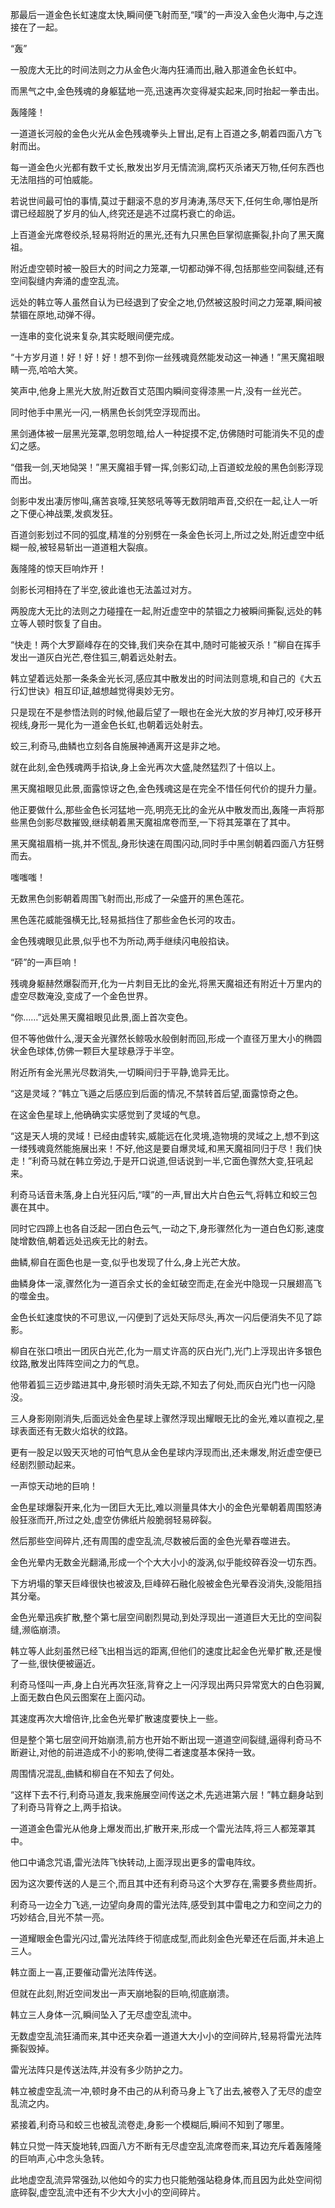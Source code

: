 
那最后一道金色长虹速度太快,瞬间便飞射而至,“噗”的一声没入金色火海中,与之连接在了一起。

“轰”

一股庞大无比的时间法则之力从金色火海内狂涌而出,融入那道金色长虹中。

而黑气之中,金色残魂的身躯猛地一亮,迅速再次变得凝实起来,同时抬起一拳击出。

轰隆隆！

一道道长河般的金色火光从金色残魂拳头上冒出,足有上百道之多,朝着四面八方飞射而出。

每一道金色火光都有数千丈长,散发出岁月无情流淌,腐朽灭杀诸天万物,任何东西也无法阻挡的可怕威能。

若说世间最可怕的事情,莫过于翻滚不息的岁月涛涛,荡尽天下,任何生命,哪怕是所谓已经超脱了岁月的仙人,终究还是逃不过腐朽衰亡的命运。

上百道金光席卷绞杀,轻易将附近的黑光,还有九只黑色巨掌彻底撕裂,扑向了黑天魔祖。

附近虚空顿时被一股巨大的时间之力笼罩,一切都动弹不得,包括那些空间裂缝,还有空间裂缝内奔涌的虚空乱流。

远处的韩立等人虽然自认为已经退到了安全之地,仍然被这股时间之力笼罩,瞬间被禁锢在原地,动弹不得。

一连串的变化说来复杂,其实眨眼间便完成。

“十方岁月道！好！好！好！想不到你一丝残魂竟然能发动这一神通！”黑天魔祖眼睛一亮,哈哈大笑。

笑声中,他身上黑光大放,附近数百丈范围内瞬间变得漆黑一片,没有一丝光芒。

同时他手中黑光一闪,一柄黑色长剑凭空浮现而出。

黑剑通体被一层黑光笼罩,忽明忽暗,给人一种捉摸不定,仿佛随时可能消失不见的虚幻之感。

“借我一剑,天地恸哭！”黑天魔祖手臂一挥,剑影幻动,上百道蛟龙般的黑色剑影浮现而出。

剑影中发出凄厉惨叫,痛苦哀嚎,狂笑怒吼等等无数阴暗声音,交织在一起,让人一听之下便心神战栗,发疯发狂。

百道剑影划过不同的弧度,精准的分别劈在一条金色长河上,所过之处,附近虚空中纸糊一般,被轻易斩出一道道粗大裂痕。

轰隆隆的惊天巨响炸开！

剑影长河相持在了半空,彼此谁也无法盖过对方。

两股庞大无比的法则之力碰撞在一起,附近虚空中的禁锢之力被瞬间撕裂,远处的韩立等人顿时恢复了自由。

“快走！两个大罗巅峰存在的交锋,我们夹杂在其中,随时可能被灭杀！”柳自在挥手发出一道灰白光芒,卷住狐三,朝着远处射去。

韩立望着远处那一条条金光长河,感应其中散发出的时间法则意境,和自己的《大五行幻世诀》相互印证,越想越觉得奥妙无穷。

只是现在不是参悟法则的时候,他最后望了一眼也在金光大放的岁月神灯,咬牙移开视线,身形一晃化为一道金色长虹,也朝着远处射去。

蛟三,利奇马,曲鳞也立刻各自施展神通离开这是非之地。

就在此刻,金色残魂两手掐诀,身上金光再次大盛,陡然猛烈了十倍以上。

黑天魔祖眼见此景,面露惊讶之色,金色残魂这是在完全不惜任何代价的提升力量。

他正要做什么,那些金色长河猛地一亮,明亮无比的金光从中散发而出,轰隆一声将那些黑色剑影尽数摧毁,继续朝着黑天魔祖席卷而至,一下将其笼罩在了其中。

黑天魔祖眉梢一挑,并不慌乱,身形快速在周围闪动,同时手中黑剑朝着四面八方狂劈而去。

嗤嗤嗤！

无数黑色剑影朝着周围飞射而出,形成了一朵盛开的黑色莲花。

黑色莲花威能强横无比,轻易抵挡住了那些金色长河的攻击。

金色残魂眼见此景,似乎也不为所动,两手继续闪电般掐诀。

“砰”的一声巨响！

残魂身躯赫然爆裂而开,化为一片刺目无比的金光,将黑天魔祖还有附近十万里内的虚空尽数淹没,变成了一个金色世界。

“你……”远处黑天魔祖眼见此景,面上首次变色。

但不等他做什么,漫天金光骤然长鲸吸水般倒射而回,形成一个直径万里大小的椭圆状金色球体,仿佛一颗巨大星球悬浮于半空。

附近所有金光黑光尽数消失,一切瞬间归于平静,诡异无比。

“这是灵域？”韩立飞遁之后感应到后面的情况,不禁转首后望,面露惊奇之色。

在这金色星球上,他确确实实感觉到了灵域的气息。

“这是天人境的灵域！已经由虚转实,威能远在化灵境,造物境的灵域之上,想不到这一缕残魂竟然能施展出来！不好,他这是要自爆灵域,和黑天魔祖同归于尽！我们快走！”利奇马就在韩立旁边,于是开口说道,但话说到一半,它面色骤然大变,狂吼起来。

利奇马话音未落,身上白光狂闪后,“噗”的一声,冒出大片白色云气,将韩立和蛟三包裹在其中。

同时它四蹄上也各自泛起一团白色云气,一动之下,身形骤然化为一道白色幻影,速度陡增数倍,朝着远处迅疾无比的射去。

曲鳞,柳自在面色也是一变,似乎也发现了什么,身上光芒大放。

曲鳞身体一滚,骤然化为一道百余丈长的金虹破空而走,在金光中隐现一只展翅高飞的噬金虫。

金色长虹速度快的不可思议,一闪便到了远处天际尽头,再次一闪后便消失不见了踪影。

柳自在张口喷出一团灰白光芒,化为一扇丈许高的灰白光门,光门上浮现出许多银色纹路,散发出阵阵空间之力的气息。

他带着狐三迈步踏进其中,身形顿时消失无踪,不知去了何处,而灰白光门也一闪隐没。

三人身影刚刚消失,后面远处金色星球上骤然浮现出耀眼无比的金光,难以直视之,星球表面还有无数火焰状的纹路。

更有一股足以毁天灭地的可怕气息从金色星球内浮现而出,还未爆发,附近虚空便已经剧烈颤动起来。

一声惊天动地的巨响！

金色星球爆裂开来,化为一团巨大无比,难以测量具体大小的金色光晕朝着周围怒涛般狂涨而开,所过之处,虚空仿佛纸片般脆弱轻易碎裂。

然后那些空间碎片,还有周围的虚空乱流,尽数被后面的金色光晕吞噬进去。

金色光晕内无数金光翻涌,形成一个个大大小小的漩涡,似乎能绞碎吞没一切东西。

下方坍塌的擎天巨峰很快也被波及,巨峰碎石融化般被金色光晕吞没消失,没能阻挡其分毫。

金色光晕迅疾扩散,整个第七层空间剧烈晃动,到处浮现出一道道巨大无比的空间裂缝,濒临崩溃。

韩立等人此刻虽然已经飞出相当远的距离,但他们的速度比起金色光晕扩散,还是慢了一些,很快便被逼近。

利奇马怪叫一声,身上白光再次狂涨,背脊之上一闪浮现出两只异常宽大的白色羽翼,上面无数白色风云图案在上面闪动。

其速度再次大增倍许,比金色光晕扩散速度要快上一些。

但是整个第七层空间开始崩溃,前方也开始不断出现一道道空间裂缝,逼得利奇马不断避让,对他的前进造成不小的影响,使得二者速度基本保持一致。

周围情况混乱,曲鳞和柳自在不知去了何处。

“这样下去不行,利奇马道友,我来施展空间传送之术,先逃进第六层！”韩立翻身站到了利奇马背脊之上,两手掐诀。

一道道金色雷光从他身上爆发而出,扩散开来,形成一个雷光法阵,将三人都笼罩其中。

他口中诵念咒语,雷光法阵飞快转动,上面浮现出更多的雷电阵纹。

因为这次要传送的人是三个,而且其中还有利奇马这个大罗存在,需要多费些周折。

利奇马一边全力飞逃,一边望向身周的雷光法阵,感受到其中雷电之力和空间之力的巧妙结合,目光不禁一亮。

一道耀眼金色雷光闪过,雷光法阵终于彻底成型,而此刻金色光晕还在后面,并未追上三人。

韩立面上一喜,正要催动雷光法阵传送。

但就在此刻,附近空间发出一声天崩地裂的巨响,彻底崩溃。

韩立三人身体一沉,瞬间坠入了无尽虚空乱流中。

无数虚空乱流狂涌而来,其中还夹杂着一道道大大小小的空间碎片,轻易将雷光法阵撕裂毁掉。

雷光法阵只是传送法阵,并没有多少防护之力。

韩立被虚空乱流一冲,顿时身不由己的从利奇马身上飞了出去,被卷入了无尽的虚空乱流之内。

紧接着,利奇马和蛟三也被乱流卷走,身影一个模糊后,瞬间不知到了哪里。

韩立只觉一阵天旋地转,四面八方不断有无尽虚空乱流席卷而来,耳边充斥着轰隆隆的巨响声,心中念头急转。

此地虚空乱流异常强劲,以他如今的实力也只能勉强站稳身体,而且因为此处空间彻底碎裂,虚空乱流中还有不少大大小小的空间碎片。